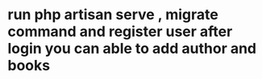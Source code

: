 # run php artisan serve , migrate command and register user after login you can able to add author and books
